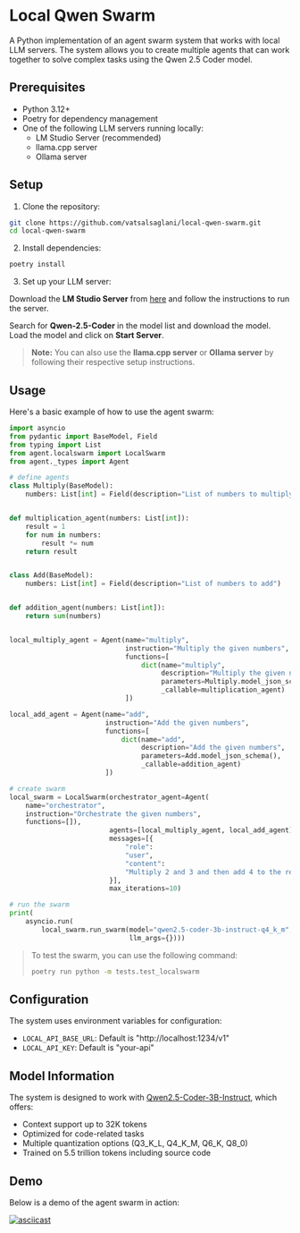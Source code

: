 # Local Qwen Swarm

A Python implementation of an agent swarm system that works with local LLM servers. The system allows you to create multiple agents that can work together to solve complex tasks using the Qwen 2.5 Coder model.


## Prerequisites

- Python 3.12+
- Poetry for dependency management
- One of the following LLM servers running locally:
  - LM Studio Server (recommended)
  - llama.cpp server
  - Ollama server

## Setup


1. Clone the repository:

```bash
git clone https://github.com/vatsalsaglani/local-qwen-swarm.git
cd local-qwen-swarm
```

2. Install dependencies:

```bash
poetry install
```

3. Set up your LLM server:

Download the **LM Studio Server** from [here](https://lmstudio.ai/) and follow the instructions to run the server.

Search for **Qwen-2.5-Coder** in the model list and download the model. Load the model and click on **Start Server**.

> **Note:** You can also use the **llama.cpp server** or **Ollama server** by following their respective setup instructions.

## Usage

Here's a basic example of how to use the agent swarm:

```python
import asyncio
from pydantic import BaseModel, Field
from typing import List
from agent.localswarm import LocalSwarm
from agent._types import Agent

# define agents
class Multiply(BaseModel):
    numbers: List[int] = Field(description="List of numbers to multiply")


def multiplication_agent(numbers: List[int]):
    result = 1
    for num in numbers:
        result *= num
    return result


class Add(BaseModel):
    numbers: List[int] = Field(description="List of numbers to add")


def addition_agent(numbers: List[int]):
    return sum(numbers)


local_multiply_agent = Agent(name="multiply",
                             instruction="Multiply the given numbers",
                             functions=[
                                 dict(name="multiply",
                                      description="Multiply the given numbers",
                                      parameters=Multiply.model_json_schema(),
                                      _callable=multiplication_agent)
                             ])

local_add_agent = Agent(name="add",
                        instruction="Add the given numbers",
                        functions=[
                            dict(name="add",
                                 description="Add the given numbers",
                                 parameters=Add.model_json_schema(),
                                 _callable=addition_agent)
                        ])

# create swarm
local_swarm = LocalSwarm(orchestrator_agent=Agent(
    name="orchestrator",
    instruction="Orchestrate the given numbers",
    functions=[]),
                         agents=[local_multiply_agent, local_add_agent],
                         messages=[{
                             "role":
                             "user",
                             "content":
                             "Multiply 2 and 3 and then add 4 to the result"
                         }],
                         max_iterations=10)

# run the swarm
print(
    asyncio.run(
        local_swarm.run_swarm(model="qwen2.5-coder-3b-instruct-q4_k_m",
                              llm_args={})))
```

> To test the swarm, you can use the following command:
> ```bash
> poetry run python -m tests.test_localswarm
> ```

## Configuration

The system uses environment variables for configuration:
- `LOCAL_API_BASE_URL`: Default is "http://localhost:1234/v1"
- `LOCAL_API_KEY`: Default is "your-api"

## Model Information

The system is designed to work with [Qwen2.5-Coder-3B-Instruct](https://huggingface.co/lmstudio-community/Qwen2.5-Coder-3B-Instruct-GGUF), which offers:
- Context support up to 32K tokens
- Optimized for code-related tasks
- Multiple quantization options (Q3_K_L, Q4_K_M, Q6_K, Q8_0)
- Trained on 5.5 trillion tokens including source code

## Demo

Below is a demo of the agent swarm in action:

[![asciicast](https://asciinema.org/a/ktIe66fGibblFZmJtULF3xQ7F.svg)](https://asciinema.org/a/ktIe66fGibblFZmJtULF3xQ7F)